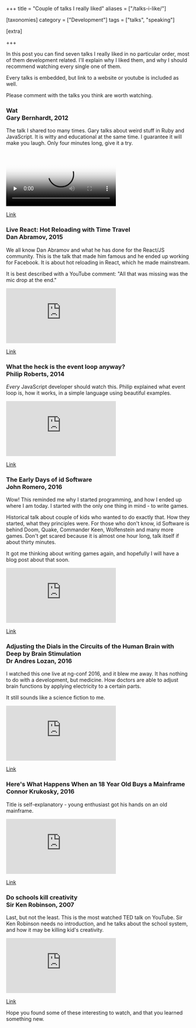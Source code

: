 +++
title = "Couple of talks I really liked"
aliases = ["/talks-i-like/"]

[taxonomies]
category = ["Development"]
tags = ["talks", "speaking"]

[extra]

+++

In this post you can find seven talks I really liked in no particular order, most of them development related. I'll explain why I liked them, and why I should recommend watching every single one of them.

Every talks is embedded, but link to a website or youtube is included as well.

Please comment with the talks you think are worth watching.

<!-- more -->

### Wat<br /><span class="h5">Gary Bernhardt, 2012</span>

The talk I shared too many times. Gary talks about weird stuff in Ruby and JavaScript.
It is witty and educational at the same time. I guarantee it will make you laugh.
Only four minutes long, give it a try.

<video poster="/img/wat.png" preload="none" controls="true" src="/videos/wat.mov"></video>

[Link](https://www.destroyallsoftware.com/talks/wat)

### Live React: Hot Reloading with Time Travel<br /><span class="h5">Dan Abramov, 2015</span>

We all know Dan Abramov and what he has done for the React/JS community.
This is the talk that made him famous and he ended up working for Facebook.
It is about hot reloading in React, which he made mainstream.

It is best described with a YouTube comment: "All that was missing was the mic drop at the end.﻿"

<div class="aspect-ratio-video">
<iframe src="https://www.youtube.com/embed/xsSnOQynTHs?rel=0?ecver=2" frameborder="0" allowfullscreen="true">
</iframe>
</div>

[Link](https://www.youtube.com/watch?v=xsSnOQynTHs)

### What the heck is the event loop anyway?<br /><span class="h5">Philip Roberts, 2014</span>

*Every* JavaScript developer should watch this. Philip explained what event loop is, how it works, in a simple language using beautiful examples.

<div class="aspect-ratio-video">
<iframe src="https://www.youtube.com/embed/8aGhZQkoFbQ?rel=0?ecver=2" frameborder="0" allowfullscreen="true">
</iframe>
</div>

[Link](https://www.youtube.com/watch?v=8aGhZQkoFbQ)

### The Early Days of id Software<br /><span class="h5">John Romero, 2016</span>

Wow! This reminded me why I started programming, and how I ended up where I am today.
I started with the only one thing in mind - to write games.

Historical talk about couple of kids who wanted to do exactly that.
How they started, what they principles were. For those who don't know, id Software is behind
Doom, Quake, Commander Keen, Wolfenstein and many more games.
Don't get scared because it is almost one hour long, talk itself if about thirty minutes.

It got me thinking about writing games again,
and hopefully I will have a blog post about that soon.

<div class="aspect-ratio-video">
<iframe src="https://www.youtube.com/embed/E2MIpi8pIvY?rel=0?ecver=2" frameborder="0" allowfullscreen="true">
</iframe>
</div>

[Link](https://www.youtube.com/watch?v=E2MIpi8pIvY)


### Adjusting the Dials in the Circuits of the Human Brain with Deep by Brain Stimulation<br /> <span class="h5">Dr Andres Lozan, 2016</span>

I watched this one live at ng-conf 2016, and it blew me away.
It has nothing to do with a development, but medicine.
How doctors are able to adjust brain functions by applying electricity to a certain parts.

It still sounds like a science fiction to me.

<div class="aspect-ratio-video">
<iframe src="https://www.youtube.com/embed/IEMLGrKJeK0?rel=0?ecver=2" frameborder="0" allowfullscreen="true">
</iframe>
</div>

[Link](https://www.youtube.com/watch?v=IEMLGrKJeK0)

### Here's What Happens When an 18 Year Old Buys a Mainframe<br /><span class="h5">Connor Krukosky, 2016</span>

Title is self-explanatory - young enthusiast got his hands on an old mainframe.

<div class="aspect-ratio-video">
<iframe src="https://www.youtube.com/embed/45X4VP8CGtk?rel=0?ecver=2" frameborder="0" allowfullscreen="true">
</iframe>
</div>

[Link](https://www.youtube.com/watch?v=45X4VP8CGtk)

### Do schools kill creativity<br /><span class="h5">Sir Ken Robinson, 2007</span>

Last, but not the least. This is the most watched TED talk on YouTube.
Sir Ken Robinson needs no introduction, and he talks about the school system,
and how it may be killing kid's creativity.

<div class="aspect-ratio-video">
<iframe src="https://www.youtube.com/embed/iG9CE55wbtY?rel=0?ecver=2" frameborder="0" allowfullscreen="true">
</iframe>
</div>

[Link](https://www.youtube.com/watch?v=iG9CE55wbtY)

Hope you found some of these interesting to watch, and that you learned something new.
